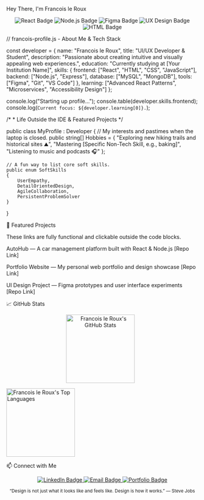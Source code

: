 Hey There, I'm Francois le Roux

<p align="center">
<!-- Badges mimicking the clean, rectangular style of the example profile -->
<img src="https://www.google.com/search?q=https://img.shields.io/badge/REACT-20232A%3Fstyle%3Dfor-the-badge%26logo%3Dreact%26logoColor%3D61DAFB" alt="React Badge" />
<img src="https://www.google.com/search?q=https://img.shields.io/badge/NODE.JS-43853D%3Fstyle%3Dfor-the-badge%26logo%3Dnode.js%26logoColor%3Dwhite" alt="Node.js Badge" />
<img src="https://www.google.com/search?q=https://img.shields.io/badge/FIGMA-F24E1E%3Fstyle%3Dfor-the-badge%26logo%3Dfigma%26logoColor%3Dwhite" alt="Figma Badge" />
<img src="https://www.google.com/search?q=https://img.shields.io/badge/UX%2520DESIGN-0077C6%3Fstyle%3Dfor-the-badge%26logo%3Dsketch%26logoColor%3Dwhite" alt="UX Design Badge" />
<img src="https://www.google.com/search?q=https://img.shields.io/badge/HTML-E34F26%3Fstyle%3Dfor-the-badge%26logo%3Dhtml5%26logoColor%3Dwhite" alt="HTML Badge" />
</p>

// francois-profile.js - About Me & Tech Stack

const developer = {
    name: "Francois le Roux",
    title: "UI/UX Developer & Student",
    description: "Passionate about creating intuitive and visually appealing web experiences.",
    education: "Currently studying at [Your Institution Name]",
    skills: {
        frontend: ["React", "HTML", "CSS", "JavaScript"],
        backend: ["Node.js", "Express"],
        database: ["MySQL", "MongoDB"],
        tools: ["Figma", "Git", "VS Code"]
    },
    learning: ["Advanced React Patterns", "Microservices", "Accessibility Design"]
};

console.log("Starting up profile...");
console.table(developer.skills.frontend);
console.log(`Current focus: ${developer.learning[0]}.`);


/* * Life Outside the IDE & Featured Projects
*/

public class MyProfile : Developer
{
    // My interests and pastimes when the laptop is closed.
    public string[] Hobbies = 
    {
        "Exploring new hiking trails and historical sites ⛰️",
        "Mastering [Specific Non-Tech Skill, e.g., baking]",
        "Listening to music and podcasts 🎧"
    };

    // A fun way to list core soft skills.
    public enum SoftSkills
    {
        UserEmpathy,
        DetailOrientedDesign,
        AgileCollaboration,
        PersistentProblemSolver
    }
}


🌟 Featured Projects

These links are fully functional and clickable outside the code blocks.

AutoHub — A car management platform built with React & Node.js
[Repo Link]

Portfolio Website — My personal web portfolio and design showcase
[Repo Link]

UI Design Project — Figma prototypes and user interface experiments
[Repo Link]

📈 GitHub Stats

<p align="center">
<!-- Cleaned URLs and added styling -->
<img src="https://www.google.com/search?q=https://github-readme-stats.vercel.app/api%3Fusername%3D231256leRouxFNF%26show_icons%3Dtrue%26theme%3Ddark%26include_all_commits%3Dtrue%26count_private%3Dtrue%26hide_border%3Dtrue%26title_color%3Dfff%26icon_color%3D0077C6%26text_color%3Dccc%26bg_color%3D0D1117"
alt="Francois le Roux's GitHub Stats"
height="180"
style="margin-right: 10px;" />

<img src="https://github-readme-stats.vercel.app/api/top-langs/?username=231256leRouxFNF&layout=compact&theme=dark&hide_border=true&title_color=fff&icon_color=0077C6&text_color=ccc&bg_color=0D1117"
     alt="Francois le Roux's Top Languages"
     height="180" />


</p>

📫 Connect with Me

<p align="center">
<!-- Cleaned URLs and added styling -->
<a href="[Your LinkedIn link here]" target="_blank">
<img src="https://www.google.com/search?q=https://img.shields.io/badge/LinkedIn-0077B5%3Fstyle%3Dfor-the-badge%26logo%3Dlinkedin%26logoColor%3Dwhite" alt="LinkedIn Badge" />
</a>
<a href="mailto:[your.email@example.com]" target="_blank">
<img src="https://www.google.com/search?q=https://img.shields.io/badge/Email-D14836%3Fstyle%3Dfor-the-badge%26logo%3Dgmail%26logoColor%3Dwhite" alt="Email Badge" />
</a>
<a href="[your portfolio link]" target="_blank">
<img src="https://www.google.com/search?q=https://img.shields.io/badge/Portfolio-FF4500%3Fstyle%3Dfor-the-badge%26logo%3Dwordpress%26logoColor%3Dwhite" alt="Portfolio Badge" />
</a>
</p>

<p align="center">
<small>“Design is not just what it looks like and feels like. Design is how it works.” — Steve Jobs</small>
</p>
